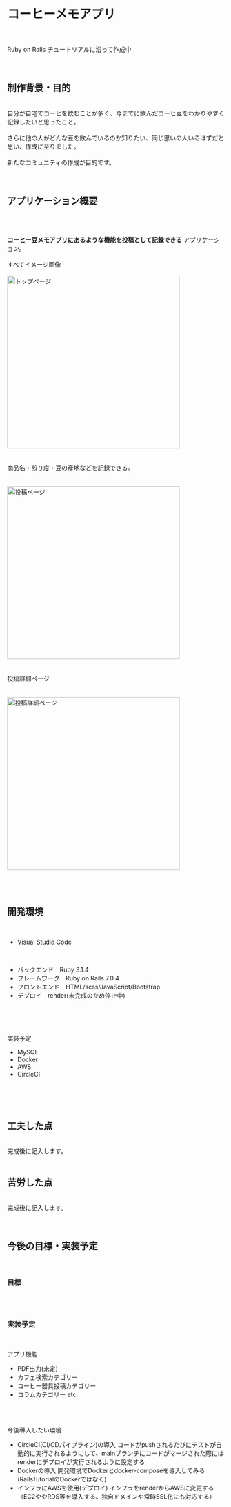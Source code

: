 # コーヒーメモアプリ  
<br>
<br>
Ruby on Rails チュートリアルに沿って作成中  
<br>
<br>
<br>

## 制作背景・目的  
<br>
自分が自宅でコーヒを飲むことが多く、今までに飲んだコーヒ豆をわかりやすく記録したいと思ったこと。  
<br>
<br>
さらに他の人がどんな豆を飲んでいるのか知りたい、同じ思いの人いるはずだと思い、作成に至りました。  
<br>
<br>
新たなコミュニティの作成が目的です。  
<br>
<br>
<br>

## アプリケーション概要  
<br>
<br>

__コーヒー豆メモアプリにあるような機能を投稿として記録できる__ アプリケーション。  
<br>
すべてイメージ画像  
<br>
<img width="400" alt="トップページ" src="https://github.com/Juniquey/my_app/assets/107200906/937627ce-3d4f-41b1-99ef-955577bc9b1b">  
<br>
<br>
商品名・煎り度・豆の産地などを記録できる。  
<br>
<br>
<img width="400" alt="投稿ページ" src="https://github.com/Juniquey/my_app/assets/107200906/35291dd7-5edc-4747-8182-d051dabb4a2e">  
<br>
<br>
投稿詳細ページ  
<br>
<br>
<img width="400" alt="投稿詳細ページ" src="https://github.com/Juniquey/my_app/assets/107200906/3500e45f-e496-48d2-b565-e6d2a231773c">  
<br>
<br>
<br>

## 開発環境  
<br>

* Visual Studio Code  
<br>

* バックエンド　Ruby 3.1.4
* フレームワーク　Ruby on Rails 7.0.4
* フロントエンド　HTML/scss/JavaScript/Bootstrap
* デプロイ　render(未完成のため停止中)
<br>
<br>
<br>

実装予定
* MySQL
* Docker
* AWS
* CircleCI
<br>
<br>
<br>

## 工夫した点
<br>
完成後に記入します。
<br>
<br>

## 苦労した点
<br>
完成後に記入します。
<br>
<br>
<br>

## 今後の目標・実装予定  
<br>

### 目標  
<br>
<br>

### 実装予定  
<br>

アプリ機能  
* PDF出力(未定)
* カフェ検索カテゴリー
* コーヒー器具投稿カテゴリー
* コラムカテゴリー
etc.  
<br>
<br>

今後導入したい環境
* CircleCI(CI/CDパイプライン)の導入
コードがpushされるたびにテストが自動的に実行されるようにして、mainブランチにコードがマージされた際にはrenderにデプロイが実行されるように設定する  
* Dockerの導入
開発環境でDockerとdocker-composeを導入してみる(RailsTutorialのDockerではなく)  
* インフラにAWSを使用(デプロイ)
インフラをrenderからAWSに変更する（EC2ややRDS等を導入する。独自ドメインや常時SSL化にも対応する）  
